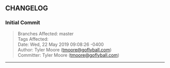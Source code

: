## CHANGELOG



### Initial Commit

> Branches Affected: master  
> Tags Affected:   
> Date: Wed, 22 May 2019 09:08:26 -0400  
> Author: Tyler Moore (tmoore@goflyball.com)  
> Committer: Tyler Moore (tmoore@goflyball.com)  



---


